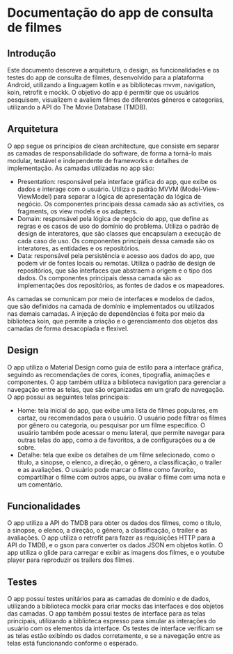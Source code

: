 # Documentação do app de consulta de filmes

## Introdução

Este documento descreve a arquitetura, o design, as funcionalidades e os testes do app de consulta de filmes, desenvolvido para a plataforma Android, utilizando a linguagem kotlin e as bibliotecas mvvm, navigation, koin, retrofit e mockk. O objetivo do app é permitir que os usuários pesquisem, visualizem e avaliem filmes de diferentes gêneros e categorias, utilizando a API do The Movie Database (TMDB).

## Arquitetura

O app segue os princípios de clean architecture, que consiste em separar as camadas de responsabilidade do software, de forma a torná-lo mais modular, testável e independente de frameworks e detalhes de implementação. As camadas utilizadas no app são:

- Presentation: responsável pela interface gráfica do app, que exibe os dados e interage com o usuário. Utiliza o padrão MVVM (Model-View-ViewModel) para separar a lógica de apresentação da lógica de negócio. Os componentes principais dessa camada são as activities, os fragments, os view models e os adapters.
- Domain: responsável pela lógica de negócio do app, que define as regras e os casos de uso do domínio do problema. Utiliza o padrão de design de interatores, que são classes que encapsulam a execução de cada caso de uso. Os componentes principais dessa camada são os interatores, as entidades e os repositórios.
- Data: responsável pela persistência e acesso aos dados do app, que podem vir de fontes locais ou remotas. Utiliza o padrão de design de repositórios, que são interfaces que abstraem a origem e o tipo dos dados. Os componentes principais dessa camada são as implementações dos repositórios, as fontes de dados e os mapeadores.

As camadas se comunicam por meio de interfaces e modelos de dados, que são definidos na camada de domínio e implementados ou utilizados nas demais camadas. A injeção de dependências é feita por meio da biblioteca koin, que permite a criação e o gerenciamento dos objetos das camadas de forma desacoplada e flexível.

## Design

O app utiliza o Material Design como guia de estilo para a interface gráfica, seguindo as recomendações de cores, ícones, tipografia, animações e componentes. O app também utiliza a biblioteca navigation para gerenciar a navegação entre as telas, que são organizadas em um grafo de navegação. O app possui as seguintes telas principais:

- Home: tela inicial do app, que exibe uma lista de filmes populares, em cartaz, ou recomendados para o usuário. O usuário pode filtrar os filmes por gênero ou categoria, ou pesquisar por um filme específico. O usuário também pode acessar o menu lateral, que permite navegar para outras telas do app, como a de favoritos, a de configurações ou a de sobre.
- Detalhe: tela que exibe os detalhes de um filme selecionado, como o título, a sinopse, o elenco, a direção, o gênero, a classificação, o trailer e as avaliações. O usuário pode marcar o filme como favorito, compartilhar o filme com outros apps, ou avaliar o filme com uma nota e um comentário.

## Funcionalidades

O app utiliza a API do TMDB para obter os dados dos filmes, como o título, a sinopse, o elenco, a direção, o gênero, a classificação, o trailer e as avaliações. O app utiliza o retrofit para fazer as requisições HTTP para a API do TMDB, e o gson para converter os dados JSON em objetos kotlin. O app utiliza o glide para carregar e exibir as imagens dos filmes, e o youtube player para reproduzir os trailers dos filmes.

## Testes

O app possui testes unitários para as camadas de domínio e de dados, utilizando a biblioteca mockk para criar mocks das interfaces e dos objetos das camadas. O app também possui testes de interface para as telas principais, utilizando a biblioteca espresso para simular as interações do usuário com os elementos da interface. Os testes de interface verificam se as telas estão exibindo os dados corretamente, e se a navegação entre as telas está funcionando conforme o esperado.
